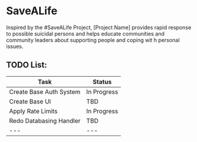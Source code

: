 # SaveALife
Inspired by the #SaveALife Project, [Project Name] provides rapid response to possible suicidal persons and helps educate communities and community leaders about supporting people and coping wit h personal issues.

## TODO List:
| Task | Status |
| --- | --- |
| Create Base Auth System | In Progress |
| Create Base UI | TBD |
| Apply Rate Limits | In Progress |
| Redo Databasing Handler | TBD |
| --- | --- |